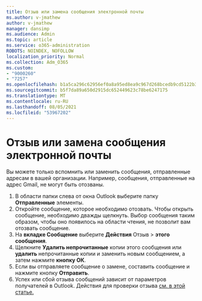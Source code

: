 ```yaml
---
title: Отзыв или замена сообщения электронной почты
ms.author: v-jmathew
author: v-jmathew
manager: dansimp
ms.audience: Admin
ms.topic: article
ms.service: o365-administration
ROBOTS: NOINDEX, NOFOLLOW
localization_priority: Normal
ms.collection: Adm_O365
ms.custom:
- "9000260"
- "7257"
ms.openlocfilehash: b1a5ca296c62956ef0a8a95ed8ea9c967d268bcedb9cd5122b39a9678ba1f152
ms.sourcegitcommit: b5f7da89a650d2915dc652449623c78be6247175
ms.translationtype: MT
ms.contentlocale: ru-RU
ms.lasthandoff: 08/05/2021
ms.locfileid: "53967202"
---
```

# <a name="recall-or-replace-email-message"></a>Отзыв или замена сообщения электронной почты

Вы можете только вспомнить или заменить сообщения, отправленные адресам в вашей организации. Например, сообщения, отправленные на адрес Gmail, не могут быть отозваны.

1. В области папки слева от окна Outlook выберите папку **Отправленные** элементы.
2. Откройте сообщение, которое необходимо отозвать. Чтобы открыть сообщение, необходимо дважды щелкнуть. Выбор сообщения таким образом, чтобы оно появилось на области чтения, не позволит вам отозвать сообщение.
3. На **вкладке Сообщение** выберите **Действия** Отзыв  >  **этого сообщения**.
4. Щелкните **Удалить непрочитанные** копии этого сообщения или **удалить** непрочитанные копии и заменить новым сообщением, а затем нажмите **кнопку ОК**.
5. Если вы отправляете сообщение о замене, составить сообщение и нажмите кнопку **Отправить**.
6. Успех или сбой отзыва сообщений зависит от параметров получателей в Outlook. Действия для проверки отзыва [см. в этой статье.](https://support.office.com/article/recall-or-replace-an-email-message-that-you-sent-35027f88-d655-4554-b4f8-6c0729a723a0#tocheck)
